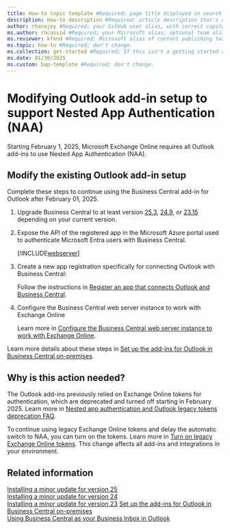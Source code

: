 ```yaml
---
title: How-to topic template #Required; page title displayed in search results. Don't enclose in quotation marks.
description: How-to description #Required; article description that's displayed in search results. Don't enclose in quotation marks. Do end with a period.
author: rhanajoy #Required; your GitHub user alias, with correct capitalization.
ms.author: rhcassid #Required; your Microsoft alias; optional team alias.
ms.reviewer: kfend #Required; Microsoft alias of content publishing team member.
ms.topic: how-to #Required; don't change.
ms.collection: get-started #Required; If this isn't a getting started article, don't remove the attribute, but leave the value blank. The values for this attribute will be updated over time.
ms.date: 01/30/2025
ms.custom: bap-template #Required; don't change.
---
```


# Modifying Outlook add-in setup to support Nested App Authentication (NAA)

Starting February 1, 2025, Microsoft Exchange Online requires all Outlook add-ins to use Nested App Authentication (NAA).

## Modify the existing Outlook add-in setup

Complete these steps to continue using the Business Central add-in for Outlook after February 01, 2025.

1. Upgrade Business Central to at least version [25.3](https://support.microsoft.com/en-us/topic/released-updates-for-microsoft-dynamics-365-business-central-2024-release-wave-2-a8fc49a4-610e-4123-8bcd-a0aa5f3c9776), [24.9](https://support.microsoft.com/en-us/topic/released-updates-for-microsoft-dynamics-365-business-central-2024-release-wave-1-0b644dfa-2eef-4f3e-9d77-bc92dbaafb65), or [23.15](https://support.microsoft.com/en-us/topic/released-updates-for-microsoft-dynamics-365-business-central-2023-release-wave-2-7a4f98e8-66b9-4484-9bc1-66c466d8a82d) depending on your current version.

1. Expose the API of the registered app in the Microsoft Azure portal used to authenticate Microsoft Entra users with Business Central.

   [!INCLUDE[webserver](../developer/includes/includes_expose_api.md)]

1. Create a new app registration specifically for connecting Outlook with Business Central:

   Follow the instructions in [Register an app that connects Outlook and Business Central](Setting-up-Office-Add-Ins-Outlook-Inbox.md#register-an-app-that-connects-outlook-and-business-central).

1. Configure the Business Central web server instance to work with Exchange Online

   Learn more in [Configure the Business Central web server instance to work with Exchange Online](Setting-up-Office-Add-Ins-Outlook-Inbox.md#configure-the-business-central-web-server-instance-to-work-with-exchange-online).

Learn more details about these steps in [Set up the add-ins for Outlook in Business Central on-premises](Setting-up-Office-Add-Ins-Outlook-Inbox.md).

## Why is this action needed?

The Outlook add-ins previously relied on Exchange Online tokens for authentication, which are deprecated and turned off starting in February 2025. Learn more in [Nested app authentication and Outlook legacy tokens deprecation FAQ](/office/dev/add-ins/outlook/faq-nested-app-auth-outlook-legacy-tokens).

To continue using legacy Exchange Online tokens and delay the automatic switch to NAA, you can turn on the tokens. Learn more in [Turn on legacy Exchange Online tokens](/office/dev/add-ins/outlook/turn-exchange-tokens-on-off). This change affects all add-ins and integrations in your environment.  

## Related information

[Installing a minor update for version 25](upgrade/upgrading-cumulative-update-v25.md)  
[Installing a minor update for version 24](upgrade/upgrading-cumulative-update-v24.md)  
[Installing a minor update for version 23](upgrade/upgrading-cumulative-update-v23.md)
[Set up the add-ins for Outlook in Business Central on-premises](Setting-up-Office-Add-Ins-Outlook-Inbox.md)  
[Using Business Central as your Business Inbox in Outlook](/dynamics365/business-central/work-outlook-addin)